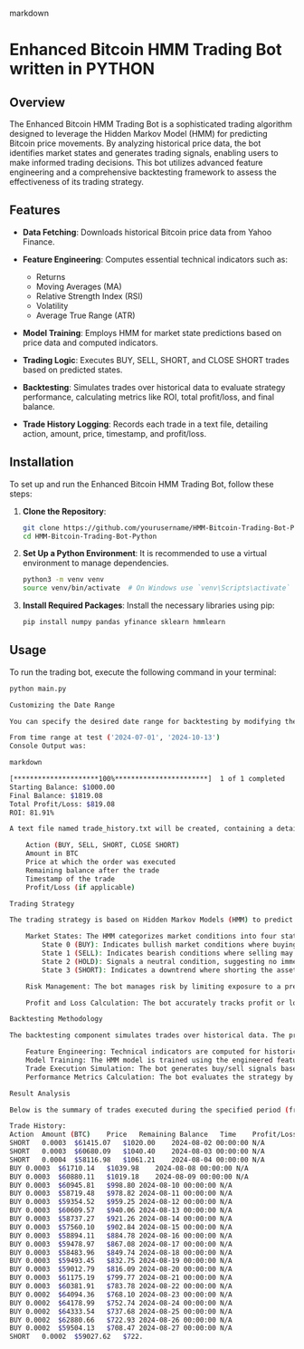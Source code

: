 markdown

# Enhanced Bitcoin HMM Trading Bot written in PYTHON 

## Overview
The Enhanced Bitcoin HMM Trading Bot is a sophisticated trading algorithm designed to leverage the Hidden Markov Model (HMM) for predicting Bitcoin price movements. By analyzing historical price data, the bot identifies market states and generates trading signals, enabling users to make informed trading decisions. This bot utilizes advanced feature engineering and a comprehensive backtesting framework to assess the effectiveness of its trading strategy.

## Features
- **Data Fetching**: Downloads historical Bitcoin price data from Yahoo Finance.
- **Feature Engineering**: Computes essential technical indicators such as:
    - Returns
    - Moving Averages (MA)
    - Relative Strength Index (RSI)
    - Volatility
    - Average True Range (ATR)
        
- **Model Training**: Employs HMM for market state predictions based on price data and computed indicators.
- **Trading Logic**: Executes BUY, SELL, SHORT, and CLOSE SHORT trades based on predicted states.
- **Backtesting**: Simulates trades over historical data to evaluate strategy performance, calculating metrics like ROI, total profit/loss, and final balance.
- **Trade History Logging**: Records each trade in a text file, detailing action, amount, price, timestamp, and profit/loss.

## Installation
To set up and run the Enhanced Bitcoin HMM Trading Bot, follow these steps:

1. **Clone the Repository**:
    ```bash
    git clone https://github.com/yourusername/HMM-Bitcoin-Trading-Bot-Python.git
    cd HMM-Bitcoin-Trading-Bot-Python
    ```

2. **Set Up a Python Environment**: It is recommended to use a virtual environment to manage dependencies.
    ```bash
    python3 -m venv venv
    source venv/bin/activate  # On Windows use `venv\Scripts\activate`
    ```

3. **Install Required Packages**: Install the necessary libraries using pip:
    ```bash
    pip install numpy pandas yfinance sklearn hmmlearn
    ```

## Usage
To run the trading bot, execute the following command in your terminal:
```bash
python main.py

Customizing the Date Range

You can specify the desired date range for backtesting by modifying the parameters in the EnhancedBitcoinHMMTradingBot class instantiation. The format should be YYYY-MM-DD.

From time range at test ('2024-07-01', '2024-10-13')
Console Output was:

markdown

[*********************100%***********************]  1 of 1 completed
Starting Balance: $1000.00
Final Balance: $1819.08
Total Profit/Loss: $819.08
ROI: 81.91%

A text file named trade_history.txt will be created, containing a detailed record of each trade executed, including:

    Action (BUY, SELL, SHORT, CLOSE SHORT)
    Amount in BTC
    Price at which the order was executed
    Remaining balance after the trade
    Timestamp of the trade
    Profit/Loss (if applicable)

Trading Strategy

The trading strategy is based on Hidden Markov Models (HMM) to predict market states. The bot uses historical data to identify transitions between different market conditions, allowing it to adapt its trading strategy dynamically. The key components of the strategy include:

    Market States: The HMM categorizes market conditions into four states:
        State 0 (BUY): Indicates bullish market conditions where buying is expected to yield profits.
        State 1 (SELL): Indicates bearish conditions where selling may be beneficial.
        State 2 (HOLD): Signals a neutral condition, suggesting no immediate action is necessary.
        State 3 (SHORT): Indicates a downtrend where shorting the asset could result in profits.

    Risk Management: The bot manages risk by limiting exposure to a predetermined percentage of the account balance (default is 2%) for each trade.

    Profit and Loss Calculation: The bot accurately tracks profit or loss upon executing sell or closing short orders, ensuring transparency in trading performance.

Backtesting Methodology

The backtesting component simulates trades over historical data. The process includes:

    Feature Engineering: Technical indicators are computed for historical price data.
    Model Training: The HMM model is trained using the engineered features to learn the underlying market dynamics.
    Trade Execution Simulation: The bot generates buy/sell signals based on the predicted states, updating balances and tracking trade history.
    Performance Metrics Calculation: The bot evaluates the strategy by calculating final balance, total profit/loss, and ROI percentage.

Result Analysis

Below is the summary of trades executed during the specified period (from July 1, 2024, to October 13, 2024):

Trade History:
Action	Amount (BTC)	Price	Remaining Balance	Time	Profit/Loss
SHORT	0.0003	$61415.07	$1020.00	2024-08-02 00:00:00	N/A
SHORT	0.0003	$60680.09	$1040.40	2024-08-03 00:00:00	N/A
SHORT	0.0004	$58116.98	$1061.21	2024-08-04 00:00:00	N/A
BUY	0.0003	$61710.14	$1039.98	2024-08-08 00:00:00	N/A
BUY	0.0003	$60880.11	$1019.18	2024-08-09 00:00:00	N/A
BUY	0.0003	$60945.81	$998.80	2024-08-10 00:00:00	N/A
BUY	0.0003	$58719.48	$978.82	2024-08-11 00:00:00	N/A
BUY	0.0003	$59354.52	$959.25	2024-08-12 00:00:00	N/A
BUY	0.0003	$60609.57	$940.06	2024-08-13 00:00:00	N/A
BUY	0.0003	$58737.27	$921.26	2024-08-14 00:00:00	N/A
BUY	0.0003	$57560.10	$902.84	2024-08-15 00:00:00	N/A
BUY	0.0003	$58894.11	$884.78	2024-08-16 00:00:00	N/A
BUY	0.0003	$59478.97	$867.08	2024-08-17 00:00:00	N/A
BUY	0.0003	$58483.96	$849.74	2024-08-18 00:00:00	N/A
BUY	0.0003	$59493.45	$832.75	2024-08-19 00:00:00	N/A
BUY	0.0003	$59012.79	$816.09	2024-08-20 00:00:00	N/A
BUY	0.0003	$61175.19	$799.77	2024-08-21 00:00:00	N/A
BUY	0.0003	$60381.91	$783.78	2024-08-22 00:00:00	N/A
BUY	0.0002	$64094.36	$768.10	2024-08-23 00:00:00	N/A
BUY	0.0002	$64178.99	$752.74	2024-08-24 00:00:00	N/A
BUY	0.0002	$64333.54	$737.68	2024-08-25 00:00:00	N/A
BUY	0.0002	$62880.66	$722.93	2024-08-26 00:00:00	N/A
BUY	0.0002	$59504.13	$708.47	2024-08-27 00:00:00	N/A
SHORT	0.0002	$59027.62	$722.		
